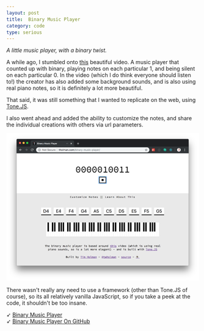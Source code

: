 ```yaml
---
layout: post
title:  Binary Music Player
category: code
type: serious
---
```


*A little music player, with a binary twist.*

A while ago, I stumbled onto [this]() beautiful video. A music player that counted up with binary, playing notes on each particular 1, and being silent on each particular 0. In the video (which I do think everyone should listen to!) the creator has also added some background sounds, and is also using real piano notes, so it is definitely a lot more beautiful. 

That said, it was still something that I wanted to replicate on the web, using [Tone.JS]().

I also went ahead and added the ability to customize the notes, and share the individual creations with others via url parameters. 

![The binary music player](/images/binary-music-player-1.png)

There wasn't really any need to use a framework (other than Tone.JS of course), so its all relatively vanilla JavaScript, so if you take a peek at the code, it shouldn't be too insane. 

➶ [Binary Music Player](http://tholman.com/binary-music-player)<br>
➶ [Binary Music Player On GitHub](https://github.com/tholman/binary-music-player)
